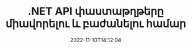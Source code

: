 ---
############################# Static ############################
layout: "product"
date: 2022-11-10T14:12:04
draft: false

product: "Merger"
product_tag: "merger"
platform: ".NET"
platform_tag: "net"

############################# Head ############################
head_title: "C# .NET Փաստաթղթերի միաձուլման API | Միավորել և բաժանել PDF Word Excel EPUB-ը"
head_description: "C# .NET փաստաթղթերի միաձուլման API-ն՝ համատեղելու, բաժանելու, փոխանակելու կամ հեռացնելու փաստաթղթերի էջերը PDF, Microsoft Word, Excel, շնորհանդեսներ, Visio և պատկերի ձևաչափերից:"

############################# Header ############################
title: ".NET API փաստաթղթերը միավորելու և բաժանելու համար"
description: "API՝ .NET հավելվածներում փաստաթղթերը, սլայդները և դիագրամները միավորելու, բաժանելու, փոխանակելու, կտրելու կամ հեռացնելու համար:"
button:
    enable: true

############################# SubMenu ############################
submenu:
    enable: true
    
    left:
        img_alt: "GroupDocs.Merger for .NET"
        image: "https://www.groupdocs.cloud/templates/groupdocs/images/product-logos/groupdocs-merger-net.png"
        product: "GroupDocs.Merger"
        platform: ".NET"

    middle:
        button:
            # button loop
            - link: "#overview"
              text: "Ընդհանուր ակնարկ"

            # button loop
            - link: "#features"
              text: "Հատկություններ"

            # button loop
            - link: "#support"
              text: "Աջակցություն"

            # button loop
            - link: "https://products.groupdocs.app/merger"
              text: "Live Demo"

            # button loop
            - link: "https://purchase.groupdocs.com/pricing/merger/net"
              text: "Գնագոյացում"

    right:
        link_download: "https://downloads.groupdocs.com/merger"
        link_learn: "https://docs.groupdocs.com/merger/net/"
        link_buy: "https://purchase.groupdocs.com"

############################# Overview ############################
overview:
    enable: true
    content: |
      GroupDocs.Merger-ը .NET-ի համար օգնում է ձեզ արագ զարգացնել բարձրակարգ բիզնես հավելվածներ C#, ASP.NET և այլ .NET տեխնոլոգիաներում: Կոդի ընդամենը մի քանի տող հնարավորություն կտա ձեր .NET հավելվածներին միավորել, բաժանել, վերադասավորել, փոխանակել, կտրել և հեռացնել մեկ էջ կամ փաստաթղթերի էջերի, սլայդների, պատկերների կամ դիագրամների հավաքածու: Կատարեք այս գործողությունները անվտանգ ֆայլերի վրա՝ սահմանելով կամ հեռացնելով գաղտնաբառի պաշտպանությունը հայտնի և անհայտ ֆայլերի ձևաչափերից:  

      Օգտագործելով GroupDocs.Merger-ը .NET-ի համար՝ դուք կարող եք կատարել միաձուլում; բաժանում և այլ հարակից գործողություններ առանձին փաստաթղթերի, ինչպես նաև փաստաթղթերի փաթեթի վրա: Ծրագրային կերպով համադրեք բոլոր հայտնի ձևաչափերի ֆայլերը, ինչպիսիք են Microsoft Word, Excel, PowerPoint, Visio, OpenDocument, PDF, XPS, TXT, CSV, eBook և պատկերային ֆայլերի ձևաչափեր:
    tabs:
      enable: true
      
      ## TAB ONE ##
      tab_one:
        description: |
          Ստորև ներկայացված է GroupDocs.Merger-ի ակնարկը .NET-ի համար.
      
        left:
          enable: true
          icon: "fab fa-html5"
          title: "Փաստաթղթային գործառնություններ"
          content: |
            * Փոխել էջի հերթականությունը
            * Հեռացնել կամ ջնջել էջերը
            * Պառակտել կամ կոտրել փաստաթուղթը
            * Փոխեք կամ խառնեք ցանկացած երկու էջ
            * Կտրեք մեկ կամ մի քանի էջեր
            * Միացրեք բազմաթիվ փաստաթղթեր
        
        right:
          enable: true
          icon: "fab fa-html5"
          title: "Անվտանգության գործողություններ"
          content: |
            * Փաստաթղթերի անվտանգության կարգավորում
            * Ստուգեք փաստաթղթերի անվտանգության կարգավիճակը
            * Սահմանեք փաստաթղթի գաղտնաբառը
            * Թարմացրեք փաստաթղթի գաղտնաբառը
            * Հեռացնել փաստաթղթի գաղտնաբառը
      
      ## TAB TWO ##
      tab_two:
        description: |
          GroupDocs.Merger-ը .NET-ի համար աջակցում է հետևյալ [փաստաթղթի ֆայլերի ձևաչափերի](https://docs.groupdocs.com/merger/net/supported-document-formats/):

        left:
          enable: true
          table:
            # table loop
            - title: "Microsoft Office"
              content: |
                * **Բառ:** DOC, DOCX, DOCM, DOT, DOTX, DOTM, RTF, TXT
                * **Excel՝** XLS, XLSX, XLSM, XLSB, XLTM, XLT, XLTM, XLTX, XLAM, SXC, ԱղյուսակML
                * **PowerPoint:** PPT, PPTX, PPS, PPSX, PPSM, POT, POTM, POTX, PPTM
                * **OneNote:** ՄԵԿ

        right:
          enable: true
          table:
            # table loop
            - title: "OpenDocument և այլ ձևաչափեր"
              content: |
                * **Բաց փաստաթղթի ձևաչափեր**՝ ODT, OTT, ODP, OTP, ODS
                * **Հաստատուն դասավորություն**՝ PDF, XPS
                * ** Պատկերներ **: BMP, PNG, TIFF
                * **Վեբ**՝ HTML, MHT, MHTML
                * **Տեքստ**՝ TXT, CSV, TSV
                * **Լատեքս**՝ TEX
                * **Ebook**: EPUB

      ## TAB THREE ##
      tab_three:
        description: |
          GroupDocs.Merger-ը .NET-ի համար աջակցում է հետևյալ օպերացիոն համակարգերի, շրջանակների և փաթեթների կառավարիչներին.
        
        left:
          enable: true
          table:
            # table loop
            - icon: "fab fa-windows"
              title: "Օպերացիոն համակարգեր"
              content: |
                * Windows Desktop
                * Windows Server
                * Windows Azure
                * Linux

            # table loop
            - icon: "fas fa-code"
              title: "Աջակցվող շրջանակներ"
              content: |
                * .NET Framework 2.0 կամ ավելի բարձր
                * Mono Framework 1.2 կամ ավելի բարձր
                * .NET ստանդարտ 2.0
                * .NET Core 2.0

        right:
          enable: true
          table:
            # table loop
            - icon: "fas fa-box"
              title: "Փաթեթի կառավարիչ"
              content: |
                * NuGet

            # table loop
            - icon: "fas fa-tools"
              title: "Զարգացման միջավայրեր"
              content: |
                * Microsoft Visual Studio
                * Xamarin.Android
                * Xamarin.IOS
                * Xamarin.Mac
                * MonoDevelop

############################# Features ############################
features:
    enable: true
    title: "GroupDocs.Merger .NET-ի առանձնահատկությունների համար"

    feature:
      # feature loop
      - icon: "fas fa-copy"
        content: "Միավորել և միաձուլել բազմաթիվ էջեր, սլայդներ և դիագրամներ մեկ փաստաթղթում"
       
      # feature loop
      - icon: "fas fa-eye"
        content: "Բաժանեք և բաժանեք մեծ փաստաթղթերը մի քանի փոքր ֆայլերի"

      # feature loop
      - icon: "fas fa-bolt"
        content: "Վերադասավորել, խառնել և վերակազմավորել էջերը, սլայդները կամ դիագրամները"
      
      # feature loop
      - icon: "fas fa-file-powerpoint"
        content: "Փոխանակեք և փոխանակեք երկու էջ, սլայդներ կամ դիագրամներ միմյանց հետ փաստաթղթի շրջանակներում"

      # feature loop
      - icon: "fas fa-code"
        content: "Կտրեք փաստաթուղթը՝ հեռացնելով որոշակի էջեր, սլայդներ կամ դիագրամներ"

      # feature loop
      - icon: "fas fa-cloud"
        content: "Հեռացրեք էջերի, սլայդների կամ դիագրամների առանձին կամ հավաքածուն"

      # feature loop
      - icon: "fas fa-remove-format"
        content: "Կցեք մեծ քանակությամբ փաստաթղթեր խմբաքանակներով"

      # feature loop
      - icon: "fas fa-comment-slash"
        content: "Ծրագրային կերպով ստուգեք՝ արդյոք փաստաթուղթն ապահովված է գաղտնաբառով"

      # feature loop
      - icon: "fas fa-location-arrow"
        content: "Սահմանել, վերականգնել և հեռացնել հայտնի և անհայտ փաստաթղթերի ձևաչափերի գաղտնաբառը"

      # feature loop
      - icon: "fas fa-border-all"
        content: "Ստացեք աջակցվող ֆայլի ձևաչափերի ցանկը – բաժանել և միանալ տեքստը (ERR) մատյան ֆայլի ձևաչափ"

      # feature loop
      - icon: "fas fa-wrench"
        content: "Պտտեցնել էջերը և փոխել հայտնի և անհայտ ձևաչափերի էջի կողմնորոշումը"

      # feature loop
      - icon: "fas fa-columns"
        content: "Միավորել տարբեր ձևաչափերի բազմաթիվ ֆայլեր DOC, DOCX և XPS"

      # feature loop
      - icon: "fas fa-file-word"
        content: "Մեծ տեքստային ֆայլերի բաժանում տողերի համարներով"

      # feature loop
      - icon: "fas fa-envelope"
        content: "Ստացեք փաստաթղթի էջերի և գծապատկերների ընտանիքի ձևաչափերի պատկերների ներկայացում"

      # feature loop
      - icon: "fas fa-print"
        content: "Միացե՛ք ֆոնի գույնով պատկերներին՝ պատկերի դատարկ սև տարածության համար"

      # feature loop
      - icon: "fas fa-file-archive"
        content: "Միավորել տարբեր տեսակի փաստաթղթեր (DOC, XLS, PPT և այլն) մեկ PDF ֆայլի մեջ"

      # feature loop
      - icon: "fas fa-lock"
        content: "Հեշտությամբ ներմուծեք OLE օբյեկտները Microsoft Word, Excel, ներկայացման և OpenDocument ֆայլերի տեսակների մեջ"

      # feature loop
      - icon: "fas fa-file-code"
        content: "Ավելացրեք այլ փաստաթղթեր դիագրամի էջում OLE օբյեկտների միջոցով"

    more_feature:
      # more_feature_loop
      - title: "Հեռացրեք ցանկալի էջերը փաստաթղթերից"
        content: |
          GroupDocs.Merger-ը .NET API-ի համար օգնում է ջնջել անցանկալի էջերը ձեր փաստաթղթից:
      
      # more_feature_loop
      - title: "Կիրառել տրանսֆորմացիան մատուցված արդյունքին"
        content: "Դուք կարող եք տարբեր փոխակերպումներ կատարել ներկայացված ելքային փաստաթղթում, օգտագործելով GroupDocs.Merger-ը .NET API-ի համար: Փոխակերպման այս ընտրանքները ձեզ հնարավորություն են տալիս վերահսկել ցուցադրվող ելքը ցուցադրելու եղանակը: Հասանելի փոխակերպումներն են՝ էջի պտտման տարբերակը, էջի վերադասավորման տարբերակը և տեքստային ջրանիշի կիրառումը:"

      # more_feature_loop
      - title: "Ստուգեք Անհայտ փաստաթղթի ձևաչափի գաղտնաբառը"
        content: "GroupDocs.Merger-ը .NET API-ի համար թույլ է տալիս ստուգել փաստաթղթի գաղտնաբառը, որի ձևաչափը հայտնի չէ:"

############################# Support ############################
support:
    enable: true

############################# Solutions ############################
solutions:
    enable: true
    title: "GroupDocs.Merger-ն առաջարկում է փաստաթղթերի միաձուլման API-ներ մշակման այլ հայտնի միջավայրերի համար"

    solution:
        # solution loop
        - img_alt: "GroupDocs.Merger Java-ի համար"
          image: "https://www.groupdocs.cloud/templates/groupdocs/images/product-logos/groupdocs-merger-java.png"
          product: "GroupDocs.Merger"
          platform: "Java"
          link: "/merger/java/"

############################# Back to top ###############################
back_to_top:
  enable: true
---